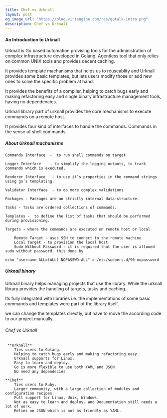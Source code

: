 ```yaml
---
title: Chef vs Urknall
layout: post
og_image_url: "https://blog.virtengine.com/res/gotalk-intro.png"
description: Chef vs Urknall
---
```


#### An Introduction to Urknall

Urknall is Go based automation provising tools for the administration of complex infrastructure developed in Golang. Agentless tool that only relies on common UNIX tools and provides decent caching.

It provides template machanisms that helps us to reuseablity and Urknall provides some basic templates, but lets users modify those or add new ones to solve the specific problem at hand.


It provides the benefits of a compiler, helping to catch bugs early and making refactoring easy and single binary infrastructure management tools, having no dependencies.

Urknall library part of urknall provides the core mechanisms to execute commands on a remote host.

 It provides four kind of interfaces to handle the commands. Commands in the sense of shell commands.

##### About Urknall machanisms

  	Commands Interface  -  to run shell commands on target  

 	Logger Interface    - to simplify the logging outputs, to track commands which is executed.

	Renderer Interface   - to use it’s properties in the command strings using go’s templating.

	Validator Interface  - to do more complex validations

 	Packages - Packages are an strictly internal data-structure.

	Tasks - Tasks are ordered collections of commands.

	Templates -  to define the list of tasks that should be performed during provisioning.

	Targets - where the commands are executed on remote host or local

		Remote Target - uses SSH to connect to the remote machine
		Local Target - to provision the local host.
		Sudo Without Password - it is required that the user is allowed sudo without password. this done by

	echo "username ALL=(ALL) NOPASSWD:ALL" > /etc/sudoers.d/90-nopassword


##### Urknall binary


   Urknall binary helps managing projects that use the library. While the urknall library provides the handling of targets, tasks and caching.

   Its fully integrated with libraries i.e. the implementations of some basic commands and templates were part of the library itself.

   we can change the templates directly, but have to move the according code to our project manually.

###### Chef vs Urknall
     **Urknall**
		Ties users to Golang.
		Helping to catch bugs early and making refactoring easy.
		Urknall supports for Linux.
		Easy to learn and deploy.
		Go is more flexible to use both YAML and JSON
        No need any dependecies

 	**Chef**
		Ties users to Ruby.
		Larger community, with a large collection of modules and configuration recipes.
		Full support for Linux, Unix, Windows.
		Not as easy to learn and deploy. and Documentation still needs a lot of work.
		Relies on JSON which is not as friendly as YAML.
